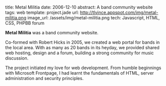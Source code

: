 title: Metal Militia
date: 2006-12-10
abstract: A band community website
tags: web
template: project.jade
url: http://tlvince.appspot.com/img/metal-militia.png
image_url: /assets/img/metal-militia.png
tech: Javascript, HTML, CSS, PHPBB forum

**Metal Militia** was a band community website.

Co-formed with Robert Hicks in 2005, we created a web portal for bands in the
local area. With as many as 20 bands in its heyday, we provided shared web
hosting, design and a forum, building a strong community for music discussion.

The project initiated my love for web development. From humble beginnings with
Microsoft Frontpage, I had learnt the fundamentals of HTML, server
administration and security principles.

